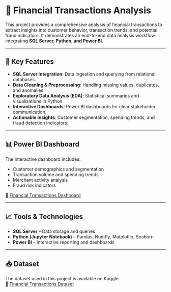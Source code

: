# 🏦 Financial Transactions Analysis

This project provides a comprehensive analysis of financial transactions to extract insights into customer behavior, transaction trends, and potential fraud indicators. It demonstrates an end-to-end data analysis workflow integrating **SQL Server, Python, and Power BI**.

---

## 🔑 Key Features
- **SQL Server Integration**: Data ingestion and querying from relational databases.  
- **Data Cleaning & Preprocessing**: Handling missing values, duplicates, and anomalies.  
- **Exploratory Data Analysis (EDA)**: Statistical summaries and visualizations in Python.  
- **Interactive Dashboards**: Power BI dashboards for clear stakeholder communication.  
- **Actionable Insights**: Customer segmentation, spending trends, and fraud detection indicators.  

---

## 📊 Power BI Dashboard
The interactive dashboard includes:  
- Customer demographics and segmentation  
- Transaction volume and spending trends  
- Merchant activity analysis  
- Fraud risk indicators
  
🔗 [Financial Transactions Dashboard](https://app.powerbi.com/groups/me/reports/584cf774-a543-43a0-91bc-bccbbd96988f/1e4cafc2fca13d713286?bookmarkGuid=1dc88edc-9c99-4366-8af1-5f134fa706b9&bookmarkUsage=1&ctid=aadc0e0a-65ee-471a-99a1-9f86faecbaed&portalSessionId=7d88449e-720c-4b88-8da2-886b3e4ffebd&fromEntryPoint=export)

---

## 📈 Tools & Technologies
- **SQL Server** – Data storage and queries  
- **Python (Jupyter Notebook)** – Pandas, NumPy, Matplotlib, Seaborn  
- **Power BI** – Interactive reporting and dashboards  

---

## 📥 Dataset
The dataset used in this project is available on Kaggle:  
🔗 [Financial Transactions Dataset](https://www.kaggle.com/datasets/computingvictor/transactions-fraud-datasets/data)
